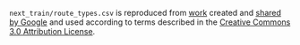 `next_train/route_types.csv` is reproduced from [work][CSV source] created and [shared by Google][Google readme] and used according to terms described in the [Creative Commons 3.0 Attribution License][CC BY 3.0].

[CSV source]: https://developers.google.com/transit/gtfs/reference/routes-file
[Google readme]: https://developers.google.com/readme/policies/
[CC BY 3.0]: http://creativecommons.org/licenses/by/3.0/

